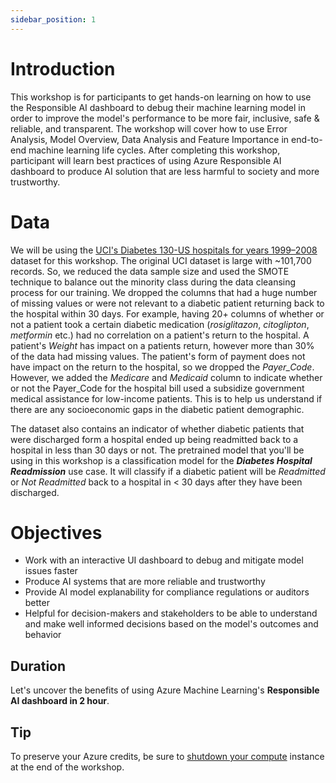 ```yaml
---
sidebar_position: 1
---
```


# Introduction

This workshop is for participants to get hands-on learning on how to use the Responsible AI dashboard to debug their machine learning model in order to improve the model's performance to be more fair, inclusive, safe & reliable, and transparent.  The workshop will cover how to use Error Analysis, Model Overview, Data Analysis and Feature Importance in end-to-end machine learning life cycles.  After completing this workshop, participant will learn best practices of using Azure Responsible AI dashboard to produce AI solution that are less harmful to society and more trustworthy.

# Data
We will be using the [UCI's Diabetes 130-US hospitals for years 1999–2008](https://archive.ics.uci.edu/ml/datasets/Diabetes+130-US+hospitals+for+years+1999-2008#) dataset for this workshop.  The original UCI dataset is large with ~101,700 records. So, we reduced the data sample size and used the SMOTE technique to balance out the minority class during the data cleansing process for our training. We dropped the columns that had a huge number of missing values or were not relevant to a diabetic patient returning back to the hospital within 30 days. For example, having 20+ columns of whether or not a patient took a certain diabetic medication (*rosiglitazon*, *citoglipton*, *metformin* etc.) had no correlation on a patient's return to the hospital. A patient's *Weight* has impact on a patients return, however more than 30% of the data had missing values. The patient's form of payment does not have impact on the return to the hospital, so we dropped the *Payer_Code*. However, we added the *Medicare* and *Medicaid* column to indicate whether or not the Payer_Code for the hospital bill used a subsidize government medical assistance for low-income patients. This is to help us understand if there are any socioeconomic gaps in the diabetic patient demographic.

The dataset also contains an indicator of whether diabetic patients that were discharged form a hospital ended up being readmitted back to a hospital in less than 30 days or not.  The pretrained model that you'll be using in this workshop is a classification model for the ***Diabetes Hospital Readmission*** use case.  It will classify if a diabetic patient will be *Readmitted* or *Not Readmitted* back to a hospital in < 30 days after they have been discharged.

# Objectives
* Work with an interactive UI dashboard to debug and mitigate model issues faster
* Produce AI systems that are more reliable and trustworthy
* Provide AI model explanability for compliance regulations or auditors better
* Helpful for decision-makers and stakeholders to be able to understand and make well informed decisions based on the model's outcomes and behavior

## Duration
Let's uncover the benefits of using Azure Machine Learning's **Responsible AI dashboard in 2 hour**.

## Tip
To preserve your Azure credits, be sure to [shutdown your compute](/docs/stop-compute) instance at the end of the workshop.
